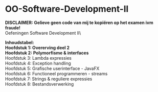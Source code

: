 # OO-Software-Development-II
<strong>DISCLAIMER: Gelieve geen code van mij te kopiëren op het examen ivm fraude!</strong>\
Oefeningen Software Development II\

<strong>Inhoudstabel:</strong>\
<strong>Hoofdstuk 1: Overerving deel 2</strong>\
<strong>Hoofdstuk 2: Polymorfisme & interfaces</strong>\
Hoofdstuk 3: Lambda expressies\
Hoofdstuk 4: Exception handling\
Hoofdstuk 5: Grafische userinterface - JavaFX\
Hoofdstuk 6: Functioneel programmeren - streams\
Hoofdstuk 7: Strings & reguliere expressies\
Hoofdstuk 8: Bestandsverwerking
